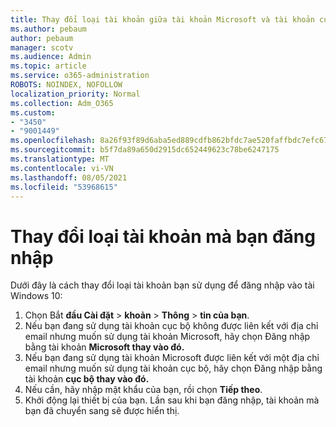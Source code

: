 ```yaml
---
title: Thay đổi loại tài khoản giữa tài khoản Microsoft và tài khoản cục bộ
ms.author: pebaum
author: pebaum
manager: scotv
ms.audience: Admin
ms.topic: article
ms.service: o365-administration
ROBOTS: NOINDEX, NOFOLLOW
localization_priority: Normal
ms.collection: Adm_O365
ms.custom:
- "3450"
- "9001449"
ms.openlocfilehash: 8a26f93f89d6aba5ed889cdfb862bfdc7ae520faffbdc7efc6778a38c8ba12af
ms.sourcegitcommit: b5f7da89a650d2915dc652449623c78be6247175
ms.translationtype: MT
ms.contentlocale: vi-VN
ms.lasthandoff: 08/05/2021
ms.locfileid: "53968615"
---
```

# <a name="change-the-account-type-that-you-sign-in-with"></a>Thay đổi loại tài khoản mà bạn đăng nhập

Dưới đây là cách thay đổi loại tài khoản bạn sử dụng để đăng nhập vào tài Windows 10:

1. Chọn Bắt **đầu Cài đặt**  >  **khoản**  >  **Thông**  >  **tin của bạn**.
2. Nếu bạn đang sử dụng tài khoản cục bộ không được liên kết với địa chỉ email nhưng muốn sử dụng tài khoản Microsoft, hãy chọn Đăng nhập bằng tài khoản **Microsoft thay vào đó.**
3. Nếu bạn đang sử dụng tài khoản Microsoft được liên kết với một địa chỉ email nhưng muốn sử dụng tài khoản cục bộ, hãy chọn Đăng nhập bằng tài khoản **cục bộ thay vào đó.**
4. Nếu cần, hãy nhập mật khẩu của bạn, rồi chọn **Tiếp theo**.
5. Khởi động lại thiết bị của bạn. Lần sau khi bạn đăng nhập, tài khoản mà bạn đã chuyển sang sẽ được hiển thị.
